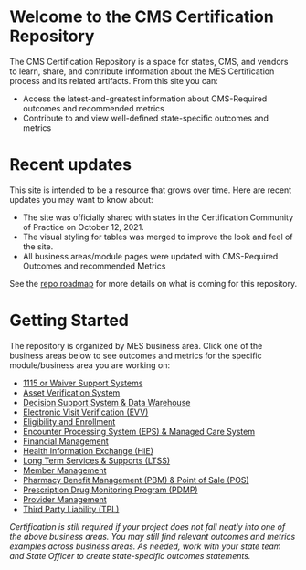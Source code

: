# Welcome to the CMS Certification Repository
The CMS Certification Repository is a space for states, CMS, and vendors to learn, share, and contribute information about the MES Certification process and its related artifacts. From this site you can: 
* Access the latest-and-greatest information about CMS-Required outcomes and recommended metrics
* Contribute to and view well-defined state-specific outcomes and metrics

# Recent updates
This site is intended to be a resource that grows over time. Here are recent updates you may want to know about: 
* The site was officially shared with states in the Certification Community of Practice on October 12, 2021.
* The visual styling for tables was merged to improve the look and feel of the site.
* All business areas/module pages were updated with CMS-Required Outcomes and recommended Metrics

See the [repo roadmap](https://cmsgov.github.io/CMCS-DSG-DSS-Certification/repo-roadmap) for more details on what is coming for this repository. 


# Getting Started
The repository is organized by MES business area. Click one of the business areas below to see outcomes and metrics for the specific module/business area you are working on:

* [1115 or Waiver Support Systems](https://cmsgov.github.io/CMCS-DSG-DSS-Certification/Outcomes%20and%20Metrics/1115%20or%20Waiver%20Support%20Systems/)
* [Asset Verification System](https://cmsgov.github.io/CMCS-DSG-DSS-Certification/Outcomes%20and%20Metrics/Asset%20Verification%20System)
* [Decision Support System & Data Warehouse](https://cmsgov.github.io/CMCS-DSG-DSS-Certification/Outcomes%20and%20Metrics/Decision%20Support%20System%20%26%20Data%20Warehouse)
* [Electronic Visit Verification (EVV)](https://cmsgov.github.io/CMCS-DSG-DSS-Certification/Outcomes%20and%20Metrics/Electronic%20Visit%20Verification%20(EVV))
* [Eligibility and Enrollment](https://cmsgov.github.io/CMCS-DSG-DSS-Certification/Outcomes%20and%20Metrics/Eligibility%20and%20Enrollment/)
* [Encounter Processing System (EPS) & Managed Care System](https://cmsgov.github.io/CMCS-DSG-DSS-Certification/Outcomes%20and%20Metrics/Encounter%20Processing%20System%20(EPS)%20%26%20Managed%20Care%20System)
* [Financial Management](https://cmsgov.github.io/CMCS-DSG-DSS-Certification/Outcomes%20and%20Metrics/Financial%20Management)
* [Health Information Exchange (HIE)](https://cmsgov.github.io/CMCS-DSG-DSS-Certification/Outcomes%20and%20Metrics/Health%20Information%20Exchange%20(HIE))
* [Long Term Services & Supports (LTSS)](https://cmsgov.github.io/CMCS-DSG-DSS-Certification/Outcomes%20and%20Metrics/Long%20Term%20Services%20%26%20Supports%20(LTSS))
* [Member Management](https://cmsgov.github.io/CMCS-DSG-DSS-Certification/Outcomes%20and%20Metrics/Member%20Management)
* [Pharmacy Benefit Management (PBM) & Point of Sale (POS)](https://cmsgov.github.io/CMCS-DSG-DSS-Certification/Outcomes%20and%20Metrics/Pharmacy%20Benefit%20Management%20(PBM)%20%26%20Point%20of%20Sale%20(POS))
* [Prescription Drug Monitoring Program (PDMP)](https://cmsgov.github.io/CMCS-DSG-DSS-Certification/Outcomes%20and%20Metrics/Prescription%20Drug%20Monitoring%20Program%20(PDMP))
* [Provider Management](https://cmsgov.github.io/CMCS-DSG-DSS-Certification/Outcomes%20and%20Metrics/Provider%20Management)
* [Third Party Liability (TPL)](https://cmsgov.github.io/CMCS-DSG-DSS-Certification/Outcomes%20and%20Metrics/Third%20Party%20Liability%20(TPL))

*Certification is still required if your project does not fall neatly into one of the above business areas. You may still find relevant outcomes and metrics examples across business areas. As needed, work with your state team and State Officer to create state-specific outcomes statements.* 




